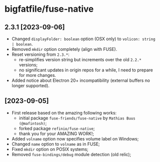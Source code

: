 # bigfatfile/fuse-native

## 2.3.1 [2023-09-06]

-   Changed `displayFolder: boolean` option (OSX only) to `volicon: string | boolean`.
-   Removed `mkdir` option completely (align with FUSE).
-   Reset versioning from `2.3.*`:
    -   re-simplifies version string but increments over the old `2.2.*` versions;
    -   no significant updates in origin repos for a while, I need to prepare for more changes.
-   Added notice about Electron 20+ incompatibility (external buffers no longer supported).

## [2023-09-05]

-   First release based on the amazing following works:
    -   initial package `fuse-friends/fuse-native` by `Mathias Buus (@mafintosh)`;
    -   forked package `refinio/fuse-native`;
    -   thank you for your AMAZING WORK!;
-   Added `volname` option now specifies volume label on Windows;
-   Changed `name` option to `volname` as in FUSE;
-   Fixed `mkdir` option on POSIX systems;
-   Removed `fuse-bindings/debug` module detection (old relic);
